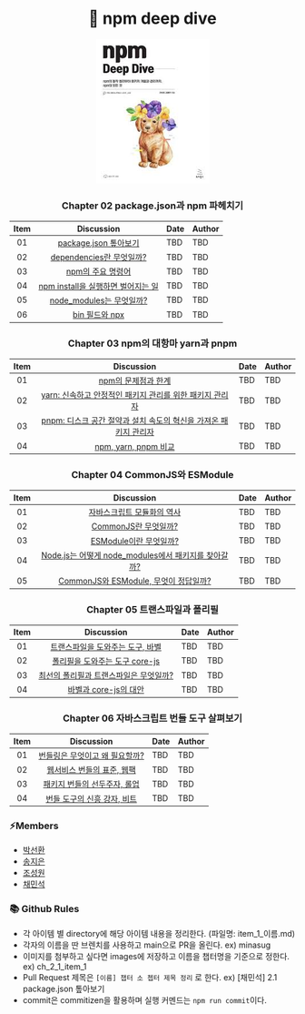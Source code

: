 <div align=center>

<h1> 🤿 npm deep dive </h1>

![npm deep dive book](images/title.png)

### Chapter 02 package.json과 npm 파헤치기

| Item |                Discussion                 | Date | Author |
| :--: | :---------------------------------------: | :--- | :----- |
|  01  |       [package.json 톺아보기](TBD)        | TBD  | TBD    |
|  02  |      [dependencies란 무엇일까?](TBD)      | TBD  | TBD    |
|  03  |         [npm의 주요 명령어](TBD)          | TBD  | TBD    |
|  04  | [npm install을 실행하면 벌어지는 일](TBD) | TBD  | TBD    |
|  05  |      [node_modules는 무엇일까?](TBD)      | TBD  | TBD    |
|  06  |           [bin 필드와 npx](TBD)           | TBD  | TBD    |

### Chapter 03 npm의 대항마 yarn과 pnpm

| Item |                               Discussion                                | Date | Author |
| :--: | :---------------------------------------------------------------------: | :--- | :----- |
|  01  |                       [npm의 문제점과 한계](TBD)                        | TBD  | TBD    |
|  02  |     [yarn: 신속하고 안정적인 패키지 관리를 위한 패키지 관리자](TBD)     | TBD  | TBD    |
|  03  | [pnpm: 디스크 공간 절약과 설치 속도의 혁신을 가져온 패키지 관리자](TBD) | TBD  | TBD    |
|  04  |                       [npm, yarn, pnpm 비교](TBD)                       | TBD  | TBD    |

### Chapter 04 CommonJS와 ESModule

| Item |                         Discussion                          | Date | Author |
| :--: | :---------------------------------------------------------: | :--- | :----- |
|  01  |              [자바스크립트 모듈화의 역사](TBD)              | TBD  | TBD    |
|  02  |                 [CommonJS란 무엇일까?](TBD)                 | TBD  | TBD    |
|  03  |                [ESModule이란 무엇일까?](TBD)                | TBD  | TBD    |
|  04  | [Node.js는 어떻게 node_modules에서 패키지를 찾아갈까?](TBD) | TBD  | TBD    |
|  05  |        [CommonJS와 ESModule, 무엇이 정답일까?](TBD)         | TBD  | TBD    |

### Chapter 05 트랜스파일과 폴리필

| Item |                  Discussion                   | Date | Author |
| :--: | :-------------------------------------------: | :--- | :----- |
|  01  |    [트랜스파일을 도와주는 도구, 바벨](TBD)    | TBD  | TBD    |
|  02  |     [폴리필을 도와주는 도구 core-js](TBD)     | TBD  | TBD    |
|  03  | [최선의 폴리필과 트랜스파일은 무엇일까?](TBD) | TBD  | TBD    |
|  04  |         [바벨과 core-js의 대안](TBD)          | TBD  | TBD    |

### Chapter 06 자바스크립트 번들 도구 살펴보기

| Item |              Discussion               | Date | Author |
| :--: | :-----------------------------------: | :--- | :----- |
|  01  | [번들링은 무엇이고 왜 필요할까?](TBD) | TBD  | TBD    |
|  02  |   [웹서비스 번들의 표준, 웹팩](TBD)   | TBD  | TBD    |
|  03  |  [패키지 번들의 선두주자, 롤업](TBD)  | TBD  | TBD    |
|  04  |  [ 번들 도구의 신흥 강자, 비트](TBD)  | TBD  | TBD    |

</div>

### ⚡️Members

- [박선환](https://github.com/SunHwan-Park)
- [송지은](https://github.com/hafnium1923)
- [조성원](https://github.com/wontory)
- [채민석](https://github.com/sht02048)

### 📚 Github Rules

- 각 아이템 별 directory에 해당 아이템 내용을 정리한다. (파일명: item_1\_이름.md)
- 각자의 이름을 딴 브렌치를 사용하고 main으로 PR을 올린다. ex) minasug
- 이미지를 첨부하고 싶다면 images에 저장하고 이름을 챕터명을 기준으로 정한다. ex) ch_2_1_item_1
- Pull Request 제목은 `[이름] 챕터 소 쳅터 제목 정리` 로 한다. ex) [채민석] 2.1 package.json 톺아보기
- commit은 commitizen을 활용하며 실행 커멘드는 `npm run commit`이다.
